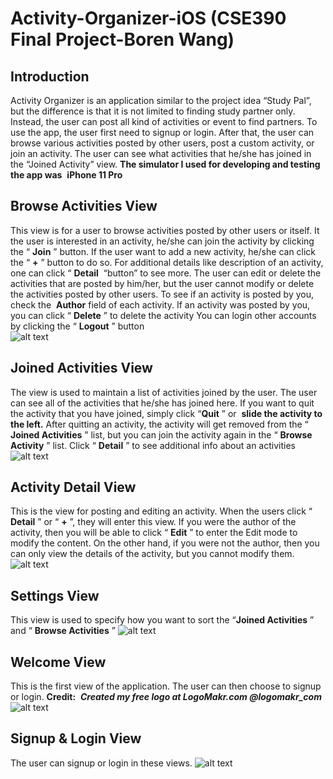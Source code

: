 # Activity-Organizer-iOS (CSE390 Final Project-Boren Wang)

## Introduction

Activity Organizer is an application similar to the project idea “Study Pal”, but the difference is that it is not limited to
finding study partner only. Instead, the user can post all kind of activities or event to find partners. To use the app, the
user first need to signup or login. After that, the user can browse various activities posted by other users, post a
custom activity, or join an activity. The user can see what activities that he/she has joined in the “Joined Activity”
view.
**The simulator I used for developing and testing the app was** ​ **iPhone 11 Pro**

## Browse Activities View

This view is for a user to browse activities posted by other users or itself.
It the user is interested in an activity, he/she can join the activity by clicking the “​ **Join** ​” button.
If the user want to add a new activity, he/she can click the “​ **+** ​” button to do so.
For additional details like description of an activity, one can click “​ **Detail** ​ “button” to see more.
The user can edit or delete the activities that are posted by him/her, but the user cannot modify or delete the activities
posted by other users.
To see if an activity is posted by you, check the ​ **Author** ​ field of each activity.
If an activity was posted by you, you can click “​ **Delete** ​” to delete the activity
You can login other accounts by clicking the “​ **Logout** ​” button  
![alt text](https://github.com/Boren-Wang/Activity-Organizer-iOS/blob/master/Browse%20Activity%20View.png?raw=true)


## Joined Activities View

The view is used to maintain a list of activities joined by the user. The user can see all of the activities that he/she has
joined here.
If you want to quit the activity that you have joined, simply click “​ **Quit** ​” or ​ **slide the activity to the left.**
After quitting an activity, the activity will get removed from the “​ **Joined Activities** ​” list, but you can join the activity
again in the “​ **Browse Activity** ​” list.
Click “​ **Detail** ​” to see additional info about an activities
![alt text](https://github.com/Boren-Wang/Activity-Organizer-iOS/blob/master/Joined%20Activity%20View.png?raw=true)


## Activity Detail View

This is the view for posting and editing an activity. When the users click “​ **Detail** ​” or “​ **+** ​”, they will enter this view.
If you were the author of the activity, then you will be able to click “​ **Edit** ​” to enter the Edit mode to modify the content.
On the other hand, if you were not the author, then you can only view the details of the activity, but you cannot modify
them.
![alt text](https://github.com/Boren-Wang/Activity-Organizer-iOS/blob/master/Activity%20Details%20View.png?raw=true)


## Settings View

This view is used to specify how you want to sort the “​ **Joined Activities** ​” and “​ **Browse Activities** ​”
![alt text](https://github.com/Boren-Wang/Activity-Organizer-iOS/blob/master/Settings%20View.png?raw=true)


## Welcome View

This is the first view of the application. The user can then choose to signup or login.
**Credit:** ​ **_Created my free logo at LogoMakr.com @logomakr_com_**
![alt text](https://github.com/Boren-Wang/Activity-Organizer-iOS/blob/master/Welcome%20View.png?raw=true)


## Signup & Login View

The user can signup or login in these views.
![alt text](https://github.com/Boren-Wang/Activity-Organizer-iOS/blob/master/Signup%20View.png?raw=true)



